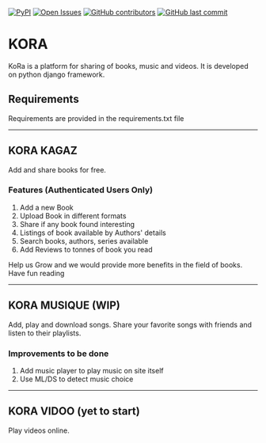 [![PyPI](https://img.shields.io/pypi/pyversions/Django.svg)](https://www.djangoproject.com)
[![Open Issues](https://img.shields.io/github/issues-raw/rajat19/kora.svg)](https://www.github.com/rajat19/kora)
[![GitHub contributors](https://img.shields.io/github/contributors/rajat19/kora.svg)]()
[![GitHub last commit](https://img.shields.io/github/last-commit/rajat19/kora.svg)]()

# KORA
KoRa is a platform for sharing of books, music and videos. It is developed on python django framework.

## Requirements
Requirements are provided in the requirements.txt file

- - -

## KORA KAGAZ
Add and share books for free.

### Features (Authenticated Users Only)
1. Add a new Book
2. Upload Book in different formats
3. Share if any book found interesting
4. Listings of book available by Authors' details
5. Search books, authors, series available
6. Add Reviews to tonnes of book you read

Help us Grow and we would provide more benefits in the field of books. Have fun reading

- - -

## KORA MUSIQUE (WIP)
Add, play and download songs. Share your favorite songs with friends and listen to their playlists.

### Improvements to be done
1. Add music player to play music on site itself
2. Use ML/DS to detect music choice

- - -

## KORA VIDOO (yet to start)
Play videos online.
